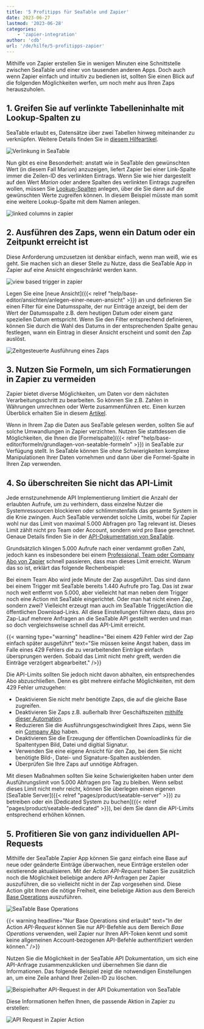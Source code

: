 ```yaml
---
title: '5 Profitipps für SeaTable und Zapier'
date: 2023-06-27
lastmod: '2023-06-28'
categories:
    - 'zapier-integration'
author: 'cdb'
url: '/de/hilfe/5-profitipps-zapier'
---
```


Mithilfe von Zapier erstellen Sie in wenigen Minuten eine Schnittstelle zwischen SeaTable und einer von tausenden anderen Apps. Doch auch wenn Zapier einfach und intuitiv zu bedienen ist, sollten Sie einen Blick auf die folgenden Möglichkeiten werfen, um noch mehr aus Ihren Zaps herauszuholen.

## 1\. Greifen Sie auf verlinkte Tabelleninhalte mit Lookup-Spalten zu

SeaTable erlaubt es, Datensätze über zwei Tabellen hinweg miteinander zu verknüpfen. Weitere Details finden Sie in [diesem Hilfeartikel](https://seatable.io/docs/arbeiten-in-tabellen/tabellen-miteinander-verlinken/).

![Verlinkung in SeaTable](images/zapier-linked-columns.png)

Nun gibt es eine Besonderheit: anstatt wie in SeaTable den gewünschten Wert (in diesem Fall Marion) anzuzeigen, liefert Zapier bei einer Link-Spalte immer die Zeilen-ID des verlinkten Eintrags. Wenn Sie wie hier dargestellt auf den Wert _Marion_ oder andere Spalten des verlinkten Eintrags zugreifen wollen, müssen Sie [Lookup-Spalten](https://seatable.io/docs/verknuepfungen/die-lookup-funktion/) anlegen, über die Sie dann auf die gewünschten Werte zugreifen können. In diesem Beispiel müsste man somit eine weitere Lookup-Spalte mit dem Namen anlegen.

![linked columns in zapier](images/zapier-linked-columns2.png)

## 2\. Ausführen des Zaps, wenn ein Datum oder ein Zeitpunkt erreicht ist

Diese Anforderung umzusetzen ist denkbar einfach, wenn man weiß, wie es geht. Sie machen sich an dieser Stelle zu Nutze, dass die SeaTable App in Zapier auf eine Ansicht eingeschränkt werden kann.

![view based trigger in zapier](images/zapier-view-based-trigger.png)

Legen Sie eine [neue Ansicht]({{< relref "help/base-editor/ansichten/anlegen-einer-neuen-ansicht" >}}) an und definieren Sie einen Filter für eine Datumsspalte, der nur Einträge anzeigt, bei dem der Wert der Datumsspalte z.B. dem heutigen Datum oder einem ganz speziellen Datum entspricht. Wenn Sie den Filter entsprechend definieren, können Sie durch die Wahl des Datums in der entsprechenden Spalte genau festlegen, wann ein Eintrag in dieser Ansicht erscheint und somit den Zap auslöst.

![Zeitgesteuerte Ausführung eines Zaps](images/zapier-view-based-trigger2.png)

## 3\. Nutzen Sie Formeln, um sich Formatierungen in Zapier zu vermeiden

Zapier bietet diverse Möglichkeiten, um Daten vor dem nächsten Verarbeitungsschritt zu bearbeiten. So können Sie z.B. Zahlen in Währungen umrechnen oder Werte zusammenführen etc. Einen kurzen Überblick erhalten Sie in diesem [Artikel](https://zapier.com/blog/updates/593/introducing-formatter-by-zapier).

Wenn in Ihrem Zap die Daten aus SeaTable gelesen werden, sollten Sie auf solche Umwandlungen in Zapier verzichten. Nutzen Sie stattdessen die Möglichkeiten, die Ihnen die [Formelspalte]({{< relref "help/base-editor/formeln/grundlagen-von-seatable-formeln" >}}) in SeaTable zur Verfügung stellt. In SeaTable können Sie ohne Schwierigkeiten komplexe Manipulationen Ihrer Daten vornehmen und dann über die Formel-Spalte in Ihren Zap verwenden.

## 4\. So überschreiten Sie nicht das API-Limit

Jede ernstzunehmende API Implementierung limitiert die Anzahl der erlaubten Aufrufe, um zu verhindern, dass einzelne Nutzer die Systemressourcen blockieren oder schlimmstenfalls das gesamte System in die Knie zwingen. Auch SeaTable verwendet solche Limits, wobei für Zapier wohl nur das Limit von maximal 5.000 Abfragen pro Tag relevant ist. Dieses Limit zählt nicht pro Team oder Account, sondern wird pro Base gerechnet. Genaue Details finden Sie in der [API-Dokumentation von SeaTable](https://api.seatable.com/reference/limits).

Grundsätzlich klingen 5.000 Aufrufe nach einer verdammt großen Zahl, jedoch kann es insbesondere bei einem [Professional, Team oder Company Abo von Zapier](https://zapier.com/app/pricing) schnell passieren, dass man dieses Limit erreicht. Warum das so ist, erklärt das folgende Rechenbeispiel:

Bei einem Team Abo wird jede Minute der Zap ausgeführt. Das sind dann bei einem Trigger mit SeaTable bereits 1.440 Aufrufe pro Tag. Das ist zwar noch weit entfernt von 5.000, aber vielleicht hat man neben dem Trigger noch eine Action mit SeaTable eingerichtet. Oder man hat nicht einen Zap, sondern zwei? Vielleicht erzeugt man auch im SeaTable Trigger/Action die öffentlichen Download-Links. All diese Einstellungen führen dazu, dass pro Zap-Lauf mehrere Anfragen an die SeaTable API gestellt werden und man so doch vergleichsweise schnell das API-Limit erreicht.

{{< warning type="warning" headline="Bei einem 429 Fehler wird der Zap einfach später ausgeführt" text="Sie müssen keine Angst haben, dass im Falle eines 429 Fehlers die zu verarbeitenden Einträge einfach übersprungen werden. Sobald das Limit nicht mehr greift, werden die Einträge verzögert abgearbeitet." />}}

Die API-Limits sollten Sie jedoch nicht davon abhalten, ein entsprechendes Abo abzuschließen. Denn es gibt mehrere einfache Möglichkeiten, mit dem 429 Fehler umzugehen:

- Deaktivieren Sie nicht mehr benötigte Zaps, die auf die gleiche Base zugreifen.
- Deaktivieren Sie Zaps z.B. außerhalb Ihrer Geschäftszeiten [mithilfe dieser Automation](https://zapier.com/apps/schedule/integrations/zapier-manager/23903/turn-off-a-zap-after-business-hours).
- Reduzieren Sie die Ausführungsgeschwindigkeit Ihres Zaps, wenn Sie ein [Company Abo](https://help.zapier.com/hc/en-us/articles/8495924437005-Can-I-control-when-my-Zap-runs-) haben.
- Deaktivieren Sie die Erzeugung der öffentlichen Downloadlinks für die Spaltentypen Bild, Datei und digitial Signatur.
- Verwenden Sie eine eigene Ansicht für den Zap, bei dem Sie nicht benötigte Bild-, Datei- und Signature-Spalten ausblenden.
- Überprüfen Sie Ihre Zaps auf unnötige Abfragen.

Mit diesen Maßnahmen sollten Sie keine Schwierigkeiten haben unter dem Ausführungslimit von 5.000 Abfragen pro Tag zu bleiben. Wenn selbst dieses Limit nicht mehr reicht, können Sie überlegen einen eigenen [SeaTable Server]({{< relref "pages/product/seatable-server" >}}) zu betreiben oder ein [Dedicated System zu buchen]({{< relref "pages/product/seatable-dedicated" >}}), bei dem Sie dann die API-Limits entsprechend erhöhen können.

## 5\. Profitieren Sie von ganz individuellen API-Requests

Mithilfe der SeaTable Zapier App können Sie ganz einfach eine Base auf neue oder geänderte Einträge überwachen, neue Einträge erstellen oder existierende aktualisieren. Mit der Action _API-Request_ haben Sie zusätzlich noch die Möglichkeit beliebige andere API-Anfragen per Zapier auszuführen, die so vielleicht nicht in der Zap vorgesehen sind. Diese Action gibt Ihnen die nötige Freiheit, eine beliebige Aktion aus dem Bereich [Base Operations](https://api.seatable.com) auszuführen.

![SeaTable Base Operations](images/seatable-api-base-operations.png)

{{< warning headline="Nur Base Operations sind erlaubt" text="In der Action _API-Request_ können Sie nur API-Befehle aus dem Bereich _Base Operations_ verwenden, weil Zapier nur Ihren API-Token kennt und somit keine allgemeinen Account-bezogenen API-Befehle authentifiziert werden können." />}}

Nutzen Sie die Möglichkeit in der SeaTable API Dokumentation, um sich eine API-Anfrage zusammenzuklicken und übernehmen Sie dann die Informationen. Das folgende Beispiel zeigt die notwendigen Einstellungen an, um eine Zeile anhand Ihrer Zeilen-ID zu löschen.

![Beispielhafter API-Request in der API Dokumentation von SeaTable](images/api-request-seatable.png)

Diese Informationen helfen Ihnen, die passende Aktion in Zapier zu erstellen:

![API Request in Zapier Action](images/api-request-zapier.png)
